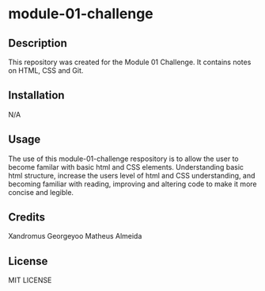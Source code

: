 # module-01-challenge

## Description
This repository was created for the Module 01 Challenge. It contains notes on HTML, CSS and Git.

## Installation

N/A

## Usage

The use of this module-01-challenge respository is to allow the user to become familar with basic html and CSS elements. Understanding basic html structure, increase the users level of html and CSS understanding, and becoming familiar with reading, improving and altering code to make it more concise and legible.

## Credits
Xandromus 
Georgeyoo
Matheus Almeida

## License

MIT LICENSE 
